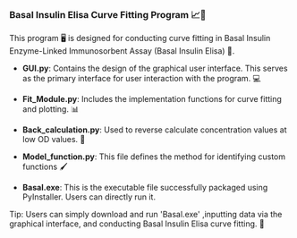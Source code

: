 ### Basal Insulin Elisa Curve Fitting Program 📈🔬

This program 🖥️ is designed for conducting curve fitting in Basal Insulin Enzyme-Linked Immunosorbent Assay (Basal Insulin Elisa) 🧪.

- **GUI.py**: Contains the design of the graphical user interface. This serves as the primary interface for user interaction with the program. 💻

- **Fit_Module.py**: Includes the implementation functions for curve fitting and plotting. 📊️

- **Back_calculation.py**: Used to reverse calculate concentration values at low OD values. 📝

- **Model_function.py**: This file defines the method for identifying custom functions 🖌️

- **Basal.exe**: This is the executable file successfully packaged using PyInstaller. Users can directly run it.

Tip: Users can simply download and run 'Basal.exe' ,inputting data via the graphical interface, and conducting Basal Insulin Elisa curve fitting. 🚀
